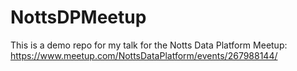 # NottsDPMeetup

This is a demo repo for my talk for the Notts Data Platform Meetup:
https://www.meetup.com/NottsDataPlatform/events/267988144/
